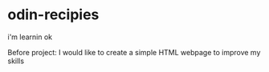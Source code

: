 # odin-recipies
<p>i'm learnin ok</p>

<p>Before project: I would like to create a simple HTML webpage to
improve my skills</p>

~~~~~~~~~~~~~~~~~~~~~~~~~~~~~~~~~~~~~~~~~~~~~~~~~~~~~~~~~~~~~~~~~